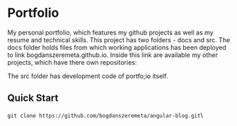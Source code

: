 # Portfolio

My personal portfolio, which features my github projects as well as my resume and technical skills.
This project has two folders - docs and src. 
The docs folder holds files from which working applications has been deployed to link bogdanszeremeta.github.io. Inside this link are available my other projects, which have there own repositories:



The src folder has development code of portfo;io itself.

## Quick Start
```git clone https://github.com/bogdanszeremeta/angular-blog.git```\


